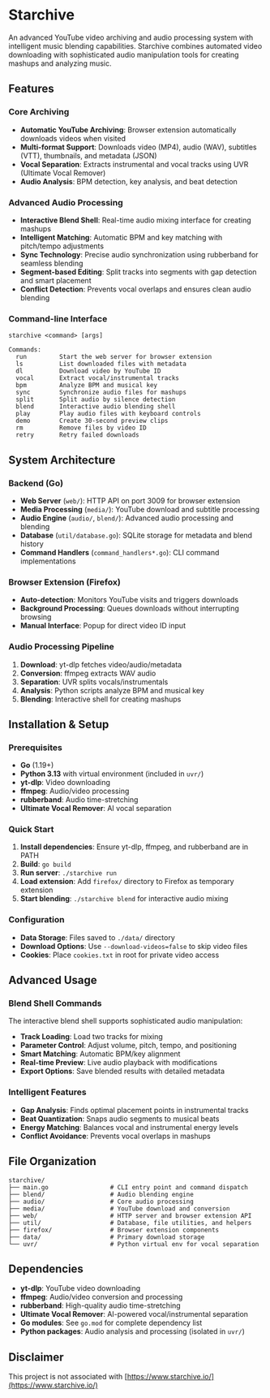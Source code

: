 # Starchive

An advanced YouTube video archiving and audio processing system with intelligent music blending capabilities. Starchive combines automated video downloading with sophisticated audio manipulation tools for creating mashups and analyzing music.

## Features

### Core Archiving
- **Automatic YouTube Archiving**: Browser extension automatically downloads videos when visited
- **Multi-format Support**: Downloads video (MP4), audio (WAV), subtitles (VTT), thumbnails, and metadata (JSON)
- **Vocal Separation**: Extracts instrumental and vocal tracks using UVR (Ultimate Vocal Remover)
- **Audio Analysis**: BPM detection, key analysis, and beat detection

### Advanced Audio Processing
- **Interactive Blend Shell**: Real-time audio mixing interface for creating mashups
- **Intelligent Matching**: Automatic BPM and key matching with pitch/tempo adjustments
- **Sync Technology**: Precise audio synchronization using rubberband for seamless blending
- **Segment-based Editing**: Split tracks into segments with gap detection and smart placement
- **Conflict Detection**: Prevents vocal overlaps and ensures clean audio blending

### Command-line Interface
```
starchive <command> [args]

Commands:
  run         Start the web server for browser extension
  ls          List downloaded files with metadata
  dl          Download video by YouTube ID
  vocal       Extract vocal/instrumental tracks
  bpm         Analyze BPM and musical key
  sync        Synchronize audio files for mashups
  split       Split audio by silence detection
  blend       Interactive audio blending shell
  play        Play audio files with keyboard controls
  demo        Create 30-second preview clips
  rm          Remove files by video ID
  retry       Retry failed downloads
```

## System Architecture

### Backend (Go)
- **Web Server** (`web/`): HTTP API on port 3009 for browser extension
- **Media Processing** (`media/`): YouTube download and subtitle processing
- **Audio Engine** (`audio/`, `blend/`): Advanced audio processing and blending
- **Database** (`util/database.go`): SQLite storage for metadata and blend history
- **Command Handlers** (`command_handlers*.go`): CLI command implementations

### Browser Extension (Firefox)
- **Auto-detection**: Monitors YouTube visits and triggers downloads
- **Background Processing**: Queues downloads without interrupting browsing
- **Manual Interface**: Popup for direct video ID input

### Audio Processing Pipeline
1. **Download**: yt-dlp fetches video/audio/metadata
2. **Conversion**: ffmpeg extracts WAV audio
3. **Separation**: UVR splits vocals/instrumentals  
4. **Analysis**: Python scripts analyze BPM and musical key
5. **Blending**: Interactive shell for creating mashups

## Installation & Setup

### Prerequisites
- **Go** (1.19+)
- **Python 3.13** with virtual environment (included in `uvr/`)
- **yt-dlp**: Video downloading
- **ffmpeg**: Audio/video processing  
- **rubberband**: Audio time-stretching
- **Ultimate Vocal Remover**: AI vocal separation

### Quick Start
1. **Install dependencies**: Ensure yt-dlp, ffmpeg, and rubberband are in PATH
2. **Build**: `go build`
3. **Run server**: `./starchive run`
4. **Load extension**: Add `firefox/` directory to Firefox as temporary extension
5. **Start blending**: `./starchive blend` for interactive audio mixing

### Configuration
- **Data Storage**: Files saved to `./data/` directory
- **Download Options**: Use `--download-videos=false` to skip video files
- **Cookies**: Place `cookies.txt` in root for private video access

## Advanced Usage

### Blend Shell Commands
The interactive blend shell supports sophisticated audio manipulation:
- **Track Loading**: Load two tracks for mixing
- **Parameter Control**: Adjust volume, pitch, tempo, and positioning
- **Smart Matching**: Automatic BPM/key alignment
- **Real-time Preview**: Live audio playback with modifications
- **Export Options**: Save blended results with detailed metadata

### Intelligent Features
- **Gap Analysis**: Finds optimal placement points in instrumental tracks
- **Beat Quantization**: Snaps audio segments to musical beats
- **Energy Matching**: Balances vocal and instrumental energy levels
- **Conflict Avoidance**: Prevents vocal overlaps in mashups

## File Organization

```
starchive/
├── main.go                 # CLI entry point and command dispatch
├── blend/                  # Audio blending engine
├── audio/                  # Core audio processing
├── media/                  # YouTube download and conversion
├── web/                    # HTTP server and browser extension API
├── util/                   # Database, file utilities, and helpers
├── firefox/                # Browser extension components
├── data/                   # Primary download storage
└── uvr/                    # Python virtual env for vocal separation
```

## Dependencies

- **yt-dlp**: YouTube video downloading
- **ffmpeg**: Audio/video conversion and processing
- **rubberband**: High-quality audio time-stretching
- **Ultimate Vocal Remover**: AI-powered vocal/instrumental separation
- **Go modules**: See `go.mod` for complete dependency list
- **Python packages**: Audio analysis and processing (isolated in `uvr/`)

## Disclaimer

This project is not associated with [https://www.starchive.io/](https://www.starchive.io/)
